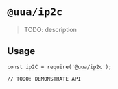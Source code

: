 # `@uua/ip2c`

> TODO: description

## Usage

```
const ip2C = require('@uua/ip2c');

// TODO: DEMONSTRATE API
```
